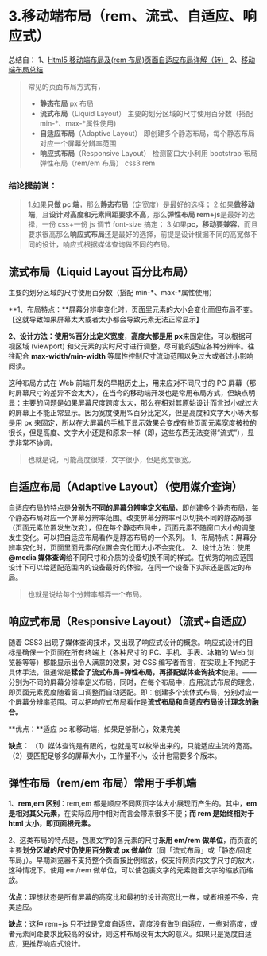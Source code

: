 # 3.移动端布局（rem、流式、自适应、响应式）

总结自：
1、[Html5 移动端布局及(rem 布局)页面自适应布局详解（转）](https://blog.csdn.net/qq_16546829/article/details/82954273)
2、[移动端布局总结](https://www.cnblogs.com/zhaosijia----1234/p/9512558.html)

> 常见的页面布局方式有，
>
> - **静态布局** px 布局
> - **流式布局**（Liquid Layout） 主要的划分区域的尺寸使用百分数（搭配 min-*、max-*属性使用)
> - **自适应布局**（Adaptive Layout） 即创建多个静态布局，每个静态布局对应一个屏幕分辨率范围
> - **响应式布局**（Responsive Layout） 检测窗口大小利用 bootstrap 布局 弹性布局（rem/em 布局） css3 rem

### 结论提前说：

> 1.如果**只做 pc 端**，那么**静态布局**（定宽度）是最好的选择； 2.如果**做移动端**，且**设计对高度和元素间距要求不高**，那么**弹性布局 rem+js**是最好的选择，一份 css+一份 js 调节 font-size 搞定； 3.如果**pc，移动要兼容**，而且要求很高那么**响应式布局**还是最好的选择，前提是设计根据不同的高宽做不同的设计，响应式根据媒体查询做不同的布局。

## 流式布局（Liquid Layout 百分比布局）

主要的划分区域的尺寸使用百分数（搭配 min-*、max-*属性使用）

**1、布局特点：**屏幕分辨率变化时，页面里元素的大小会变化而但布局不变。【这就导致如果屏幕太大或者太小都会导致元素无法正常显示】

**2、设计方法：**使用**%百分比定义宽度**，**高度大都是用 px**来固定住，可以根据可视区域 (viewport) 和父元素的实时尺寸进行调整，尽可能的适应各种分辨率。往往配合 **max-width/min-width** 等属性控制尺寸流动范围以免过大或者过小影响阅读。

这种布局方式在 Web 前端开发的早期历史上，用来应对不同尺寸的 PC 屏幕（那时屏幕尺寸的差异不会太大），在当今的移动端开发也是常用布局方式，但缺点明显：主要的问题是如果屏幕尺度跨度太大，那么在相对其原始设计而言过小或过大的屏幕上不能正常显示。因为宽度使用%百分比定义，但是高度和文字大小等大都是用 px 来固定，所以在大屏幕的手机下显示效果会变成有些页面元素宽度被拉的很长，但是高度、文字大小还是和原来一样（即，这些东西无法变得“流式”），显示非常不协调。

> 也就是说，可能高度很矮，文字很小，但是宽度很宽。

## 自适应布局（Adaptive Layout）（使用媒介查询）

自适应布局的特点是**分别为不同的屏幕分辨率定义布局**，即创建多个静态布局，每个静态布局对应一个屏幕分辨率范围。改变屏幕分辨率可以切换不同的静态局部（页面元素位置发生改变），但在每个静态布局中，页面元素不随窗口大小的调整发生变化。可以把自适应布局看作是静态布局的一个系列。
1、布局特点：屏幕分辨率变化时，页面里面元素的位置会变化而大小不会变化。
2、设计方法：使用 **@media 媒体查询**给不同尺寸和介质的设备切换不同的样式。在优秀的响应范围设计下可以给适配范围内的设备最好的体验，在同一个设备下实际还是固定的布局。

> 也就是说给每个分辨率都弄一个布局。

## 响应式布局（Responsive Layout）（流式+自适应）

随着 CSS3 出现了媒体查询技术，又出现了响应式设计的概念。响应式设计的目标是确保一个页面在所有终端上（各种尺寸的 PC、手机、手表、冰箱的 Web 浏览器等等）都能显示出令人满意的效果，对 CSS 编写者而言，在实现上不拘泥于具体手法，但通常是**糅合了流式布局+弹性布局，**再搭配**媒体查询技术**使用。——分别为不同的屏幕分辨率定义布局，同时，在每个布局中，应用流式布局的理念，即页面元素宽度随着窗口调整而自动适配。即：创建多个流体式布局，分别对应一个屏幕分辨率范围。可以把响应式布局看作是**流式布局和自适应布局设计理念的融合。**

**优点：**适应 pc 和移动端，如果足够耐心，效果完美

**缺点：**
（1）媒体查询是有限的，也就是可以枚举出来的，只能适应主流的宽高。
（2）要匹配足够多的屏幕大小，工作量不小，设计也需要多个版本。

## 弹性布局（rem/em 布局）常用于手机端

1、**rem,em 区别**：rem,em 都是顺应不同网页字体大小展现而产生的。其中，**em 是相对其父元素**，在实际应用中相对而言会带来很多不便；**而 rem 是始终相对于 html 大小，即页面根元素。**

2、这类布局的特点是，包裹文字的各元素的尺寸**采用 em/rem 做单位**，而页面的主要**划分区域的尺寸仍使用百分数或 px 做单位**（同「流式布局」或「静态/固定布局」）。早期浏览器不支持整个页面按比例缩放，仅支持网页内文字尺寸的放大，这种情况下。使用 em/rem 做单位，可以使包裹文字的元素随着文字的缩放而缩放。

**优点**：理想状态是所有屏幕的高宽比和最初的设计高宽比一样，或者相差不多，完美适应。

**缺点**：这种 rem+js 只不过是宽度自适应，高度没有做到自适应，一些对高度，或者元素间距要求比较高的设计，则这种布局没有太大的意义。如果只是宽度自适应，更推荐响应式设计。
